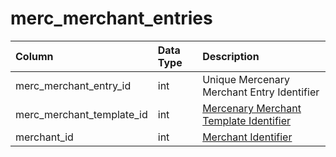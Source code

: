 # merc_merchant_entries

| Column | Data Type | Description |
| :--- | :--- | :--- |
| merc_merchant_entry_id | int | Unique Mercenary Merchant Entry Identifier |
| merc_merchant_template_id | int | [Mercenary Merchant Template Identifier](merc_merchant_templates.md) |
| merchant_id | int | [Merchant Identifier](../../../schema/categories/merchants/merchantlist.md) |

